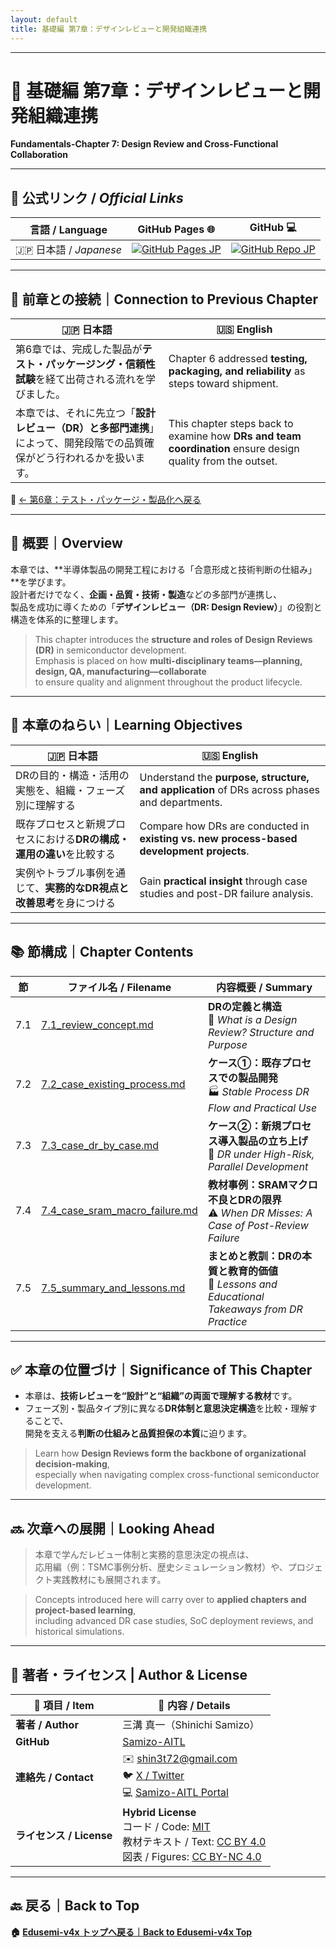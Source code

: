 ```yaml
---
layout: default
title: 基礎編 第7章：デザインレビューと開発組織連携 
---
```


---

# 📘 基礎編 第7章：デザインレビューと開発組織連携  
**Fundamentals-Chapter 7: Design Review and Cross-Functional Collaboration**

---

## 🔗 公式リンク / *Official Links*

| 言語 / Language | GitHub Pages 🌐 | GitHub 💻 |
|-----------------|----------------|-----------|
| 🇯🇵 日本語 / *Japanese* | [![GitHub Pages JP](https://img.shields.io/badge/GitHub%20Pages-日本語版-brightgreen?logo=github)](https://samizo-aitl.github.io/Edusemi-v4x/chapter7_design_review_and_org/) | [![GitHub Repo JP](https://img.shields.io/badge/GitHub-日本語版-blue?logo=github)](https://github.com/Samizo-AITL/Edusemi-v4x/tree/main/chapter7_design_review_and_org) |

---

## 🔁 前章との接続｜Connection to Previous Chapter

| 🇯🇵 日本語                                                                                                      | 🇺🇸 English                                                                                                     |
|---------------------------------------------------------------------------------------------------------------|---------------------------------------------------------------------------------------------------------------|
| 第6章では、完成した製品が**テスト・パッケージング・信頼性試験**を経て出荷される流れを学びました。                  | Chapter 6 addressed **testing, packaging, and reliability** as steps toward shipment.                        |
| 本章では、それに先立つ「**設計レビュー（DR）と多部門連携**」によって、開発段階での品質確保がどう行われるかを扱います。 | This chapter steps back to examine how **DRs and team coordination** ensure design quality from the outset.  |

📎 [← 第6章：テスト・パッケージ・製品化へ戻る](../chapter6_test_and_package/README.md)

---

## 🧭 概要｜Overview

本章では、**半導体製品の開発工程における「合意形成と技術判断の仕組み」**を学びます。  
設計者だけでなく、**企画・品質・技術・製造**などの多部門が連携し、  
製品を成功に導くための「**デザインレビュー（DR: Design Review）**」の役割と構造を体系的に整理します。

> This chapter introduces the **structure and roles of Design Reviews (DR)** in semiconductor development.  
> Emphasis is placed on how **multi-disciplinary teams—planning, design, QA, manufacturing—collaborate**  
> to ensure quality and alignment throughout the product lifecycle.

---

## 🎯 本章のねらい｜Learning Objectives

| 🇯🇵 日本語                                                                                 | 🇺🇸 English                                                                                   |
|------------------------------------------------------------------------------------------|----------------------------------------------------------------------------------------------|
| DRの目的・構造・活用の実態を、組織・フェーズ別に理解する                                      | Understand the **purpose, structure, and application** of DRs across phases and departments. |
| 既存プロセスと新規プロセスにおける**DRの構成・運用の違い**を比較する                        | Compare how DRs are conducted in **existing vs. new process-based development projects**.    |
| 実例やトラブル事例を通じて、**実務的なDR視点と改善思考**を身につける                        | Gain **practical insight** through case studies and post-DR failure analysis.               |

---

## 📚 節構成｜Chapter Contents

| 節 | ファイル名 / Filename | 内容概要 / Summary |
|----|------------------------|---------------------|
| 7.1 | [7.1_review_concept.md](7.1_review_concept.md) | **DRの定義と構造**<br>📘 *What is a Design Review? Structure and Purpose* |
| 7.2 | [7.2_case_existing_process.md](7.2_case_existing_process.md) | **ケース①：既存プロセスでの製品開発**<br>🏭 *Stable Process DR Flow and Practical Use* |
| 7.3 | [7.3_case_dr_by_case.md](7.3_case_dr_by_case.md) | **ケース②：新規プロセス導入製品の立ち上げ**<br>🧪 *DR under High-Risk, Parallel Development* |
| 7.4 | [7.4_case_sram_macro_failure.md](7.4_case_sram_macro_failure.md) | **教材事例：SRAMマクロ不良とDRの限界**<br>⚠️ *When DR Misses: A Case of Post-Review Failure* |
| 7.5 | [7.5_summary_and_lessons.md](7.5_summary_and_lessons.md) | **まとめと教訓：DRの本質と教育的価値**<br>📎 *Lessons and Educational Takeaways from DR Practice* |

---

## ✅ 本章の位置づけ｜Significance of This Chapter

- 本章は、**技術レビューを“設計”と“組織”の両面で理解する教材**です。  
- フェーズ別・製品タイプ別に異なる**DR体制と意思決定構造**を比較・理解することで、  
  開発を支える**判断の仕組みと品質担保の本質**に迫ります。

> Learn how **Design Reviews form the backbone of organizational decision-making**,  
> especially when navigating complex cross-functional semiconductor development.

---

## 🔜 次章への展開｜Looking Ahead

> 本章で学んだレビュー体制と実務的意思決定の視点は、  
> 応用編（例：TSMC事例分析、歴史シミュレーション教材）や、プロジェクト実践教材にも展開されます。

> Concepts introduced here will carry over to **applied chapters and project-based learning**,  
> including advanced DR case studies, SoC deployment reviews, and historical simulations.

---

## 👤 **著者・ライセンス | Author & License**

| 📌 項目 / Item | 📄 内容 / Details |
|------|------|
| **著者 / Author** | 三溝 真一（Shinichi Samizo） |
| **GitHub** | [Samizo-AITL](https://github.com/Samizo-AITL) |
| **連絡先 / Contact** | ✉️ [shin3t72@gmail.com](mailto:shin3t72@gmail.com)<br>🐦 [X / Twitter](https://x.com/shin3t72)<br>💻 [Samizo-AITL Portal](https://samizo-aitl.github.io/) |
| **ライセンス / License** | **Hybrid License**<br>コード / Code: [MIT](https://opensource.org/licenses/MIT)<br>教材テキスト / Text: [CC BY 4.0](https://creativecommons.org/licenses/by/4.0/)<br>図表 / Figures: [CC BY-NC 4.0](https://creativecommons.org/licenses/by-nc/4.0/) |

---

## 🔙 戻る｜Back to Top
**🏠 [Edusemi-v4x トップへ戻る｜Back to Edusemi-v4x Top](../README.md)**
